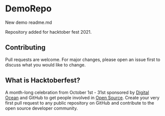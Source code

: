 # DemoRepo

New demo readme.md

Repository added for hacktober fest 2021.

## Contributing
Pull requests are welcome. For major changes, please open an issue first to discuss what you would like to change.

## What is Hacktoberfest?
A month-long celebration from October 1st - 31st sponsored by [Digital Ocean](https://hacktoberfest.digitalocean.com/) and GitHub to get people involved in [Open Source](https://github.com/open-source). Create your very first pull request to any public repository on GitHub and contribute to the open source developer community.
